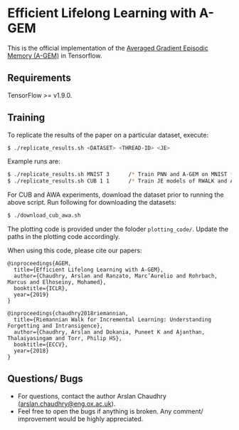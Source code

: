 # Efficient Lifelong Learning with A-GEM

This is the official implementation of the [Averaged Gradient Episodic Memory (A-GEM)](https://arxiv.org/abs/1812.00420) in Tensorflow.

## Requirements

TensorFlow >= v1.9.0.

## Training

To replicate the results of the paper on a particular dataset, execute:
```bash
$ ./replicate_results.sh <DATASET> <THREAD-ID> <JE>
```
Example runs are:
```bash
$ ./replicate_results.sh MNIST 3      /* Train PNN and A-GEM on MNIST */
$ ./replicate_results.sh CUB 1 1      /* Train JE models of RWALK and A-GEM on CUB */
```

For CUB and AWA experiments, download the dataset prior to running the above script. Run following for downloading the datasets:

```bash
$ ./download_cub_awa.sh
```
The plotting code is provided under the foloder `plotting_code/`. Update the paths in the plotting code accordingly.
 
When using this code, please cite our papers:

```
@inproceedings{AGEM,
  title={Efficient Lifelong Learning with A-GEM},
  author={Chaudhry, Arslan and Ranzato, Marc’Aurelio and Rohrbach, Marcus and Elhoseiny, Mohamed},
  booktitle={ICLR},
  year={2019}
}

@inproceedings{chaudhry2018riemannian,
  title={Riemannian Walk for Incremental Learning: Understanding Forgetting and Intransigence},
  author={Chaudhry, Arslan and Dokania, Puneet K and Ajanthan, Thalaiyasingam and Torr, Philip HS},
  booktitle={ECCV},
  year={2018}
}
```

## Questions/ Bugs
* For questions, contact the author Arslan Chaudhry (arslan.chaudhry@eng.ox.ac.uk).
* Feel free to open the bugs if anything is broken. Any comment/ improvement would be highly appreciated. 

